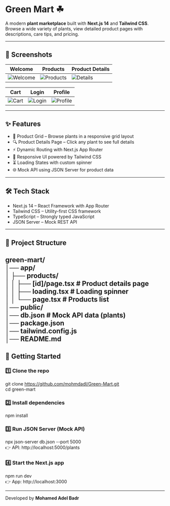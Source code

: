 #  Green Mart ☘

A modern **plant marketplace** built with **Next.js 14** and **Tailwind CSS**. Browse a wide variety of plants, view detailed product pages with descriptions, care tips, and pricing.  
 
---
## 📸 Screenshots  

| Welcome | Products | Product Details |
|---------|----------|-----------------|
| ![Welcome](https://github.com/user-attachments/assets/2ca989a1-c06e-42f6-b010-cf9e05a3b735) | ![Products](https://github.com/user-attachments/assets/8121986b-68ba-48e1-8af5-2968a7e3f930) | ![Details](https://github.com/user-attachments/assets/db9c5727-98cb-40bd-9d74-810641c58840) |

| Cart | Login | Profile |
|------|-------|---------|
| ![Cart](https://github.com/user-attachments/assets/f9a0f324-b134-4ae8-a4b4-adf7f639c7c3) | ![Login](https://github.com/user-attachments/assets/68467b85-9c81-4d0c-9ef4-33868fef6191) | ![Profile](https://github.com/user-attachments/assets/caf67ecb-0e3e-4fec-b2b4-87ad36b3d54a) |

---
## ✨ Features
- 🛒 Product Grid – Browse plants in a responsive grid layout  
- 🔍 Product Details Page – Click any plant to see full details  
- ⚡ Dynamic Routing with Next.js App Router  
- 🎨 Responsive UI powered by Tailwind CSS  
- ⏳ Loading States with custom spinner  
- 🌐 Mock API using JSON Server for product data 
---
## 🛠 Tech Stack
- Next.js 14 – React Framework with App Router  
- Tailwind CSS – Utility-first CSS framework  
- TypeScript – Strongly typed JavaScript  
- JSON Server – Mock REST API  
---
## 📂 Project Structure
green-mart/  
│── app/  
│   ├── products/  
│   │   ├── [id]/page.tsx   # Product details page  
│   │   ├── loading.tsx     # Loading spinner  
│   │   └── page.tsx        # Products list  
│── public/  
│── db.json                 # Mock API data (plants)  
│── package.json  
│── tailwind.config.js  
│── README.md  
---
## 🚀 Getting Started
### 1️⃣ Clone the repo
git clone https://github.com/mohmdadl/Green-Mart.git  
cd green-mart  

### 2️⃣ Install dependencies
npm install  

### 3️⃣ Run JSON Server (Mock API)
npx json-server db.json --port 5000  
👉 API: http://localhost:5000/plants  

### 4️⃣ Start the Next.js app
npm run dev  
👉 App: http://localhost:3000  


  
---
Developed by **Mohamed Adel Badr**
